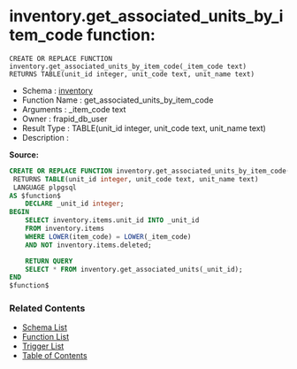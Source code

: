 # inventory.get_associated_units_by_item_code function:

```plpgsql
CREATE OR REPLACE FUNCTION inventory.get_associated_units_by_item_code(_item_code text)
RETURNS TABLE(unit_id integer, unit_code text, unit_name text)
```
* Schema : [inventory](../../schemas/inventory.md)
* Function Name : get_associated_units_by_item_code
* Arguments : _item_code text
* Owner : frapid_db_user
* Result Type : TABLE(unit_id integer, unit_code text, unit_name text)
* Description : 


**Source:**
```sql
CREATE OR REPLACE FUNCTION inventory.get_associated_units_by_item_code(_item_code text)
 RETURNS TABLE(unit_id integer, unit_code text, unit_name text)
 LANGUAGE plpgsql
AS $function$
    DECLARE _unit_id integer;
BEGIN
    SELECT inventory.items.unit_id INTO _unit_id
    FROM inventory.items
    WHERE LOWER(item_code) = LOWER(_item_code)
	AND NOT inventory.items.deleted;

    RETURN QUERY
    SELECT * FROM inventory.get_associated_units(_unit_id);
END
$function$

```

### Related Contents
* [Schema List](../../schemas.md)
* [Function List](../../functions.md)
* [Trigger List](../../triggers.md)
* [Table of Contents](../../README.md)


